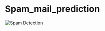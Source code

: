 # Spam_mail_prediction

![Spam Detection](https://github.com/dohabenhabbach/Spam_mail_prediction/assets/108173949/4ffa25c2-e309-4fd2-b5ea-40a3c3fc01b3)
